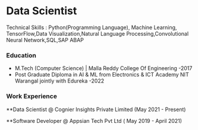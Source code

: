 # Data Scientist
Technical Skills : Python(Programming Language), Machine Learning, TensorFlow,Data Visualization,Natural Language Processing,Convolutional Neural Network,SQL,SAP ABAP

### Education
- M.Tech (Computer Science) | Malla Reddy College Of Engineering -2017
- Post Graduate Diploma in AI & ML from Electronics & ICT Academy NIT Warangal jointly with Edureka -2022
  
### Work Experience
**Data Scientist @ Cognier Insights Private Limited (May 2021 - Present)







**Software Developer @ Appsian Tech Pvt Ltd ( May 2019 - April 2021) 
